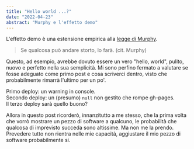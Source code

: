 ```yaml
---
title: "Hello world ...?"
date: "2022-04-23"
abstract: "Murphy e l'effetto demo"
---
```


L'effetto demo è una estensione empirica alla [legge di Murphy](https://it.wikipedia.org/wiki/Legge_di_Murphy). 

> Se qualcosa può andare storto, lo farà. (cit. Murphy)

Questo, ad esempio, avrebbe dovuto essere un vero "hello, world", pulito, nuovo e perfetto nella sua semplicità. Mi sono perfino fermato a valutare se fosse adeguato come primo post e cosa scriverci dentro, visto che probabilmente rimarrà l'ultimo per un po'.

Primo deploy: un warning in console.  
Secondo deploy: un (presumo) `null` non gestito che rompe gh-pages.  
Il terzo deploy sarà quello buono?

Allora in questo post ricorderò, innanzitutto a me stesso, che la prima volta che vorrò mostrare un pezzo di software a qualcuno, le probabilità che qualcosa di imprevisto succeda sono altissime. Ma non me la prendo. Prevedere tutto non rientra nelle mie capacità, aggiustare il mio pezzo di software probabilmente si.

